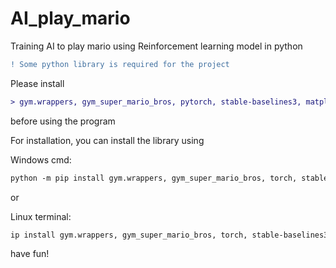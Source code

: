 # AI_play_mario

Training AI to play mario using Reinforcement learning model in python

``` diff
! Some python library is required for the project
```

Please install

``` diff
> gym.wrappers, gym_super_mario_bros, pytorch, stable-baselines3, matplotlib, numba, nes_py
```

before using the program

For installation, you can install the library using

Windows cmd: 

``` diff
python -m pip install gym.wrappers, gym_super_mario_bros, torch, stable-baselines3, matplotlib, numba, nes_py
```

or 

Linux terminal: 

``` diff
ip install gym.wrappers, gym_super_mario_bros, torch, stable-baselines3, matplotlib, numba, nes_py
```
have fun!
